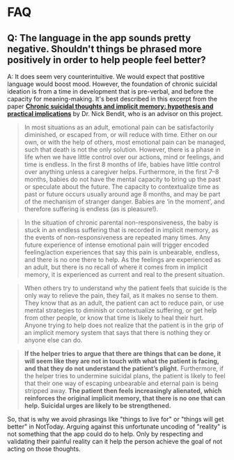 # FAQ 

## Q: The language in the app sounds pretty negative. Shouldn't things be phrased more positively in order to help people feel better?

A: It does seem very counterintuitive. We would expect that postitive language would boost mood. However, the foundation of chronic suicidal ideation is from a time in development that is pre-verbal, and before the capacity for meaning-making. It's best described in this excerpt from the paper **[Chronic suicidal thoughts and implicit memory: hypothesis and practical implications](https://github.com/hackforla/not-today/blob/master/lit-review/chronic%20suicidal%20ideation%20and%20implicit%20memory%20paper.pdf)** by Dr. Nick Bendit, who is an advisor on this project.

>In most situations as an adult, emotional pain can be satisfactorily diminished, or escaped from, or will reduce with time. Either on our own, or with the help of others, most emotional pain can be managed, such that death is not the only solution. However, there is a phase in life when we have little control over our actions, mind or feelings, and time is endless. In the first 8 months of
life, babies have little control over anything unless a caregiver helps. Furthermore, in the first 7–8 months, babies do not have the mental capacity to bring up the past or speculate about the future. The capacity to contextualize time as past or future occurs usually around age 8 months, and may be part of the mechanism of stranger danger. Babies are ‘in the moment’, and therefore suffering is endless (as is pleasure!). 

>In the situation of chronic parental non-responsiveness, the baby is stuck in an endless suffering that is recorded in implicit memory, as the events of non-responsiveness are repeated many times. Any future experience of intense emotional pain will trigger encoded feeling/action experiences that say this pain is unbearable, endless, and there is no one there to help. As the feelings are experienced as an adult, but there is no recall of where it comes from in implicit memory, it is experienced as current and real to the present situation. 

>When others try to understand why the patient feels that suicide is the only way to relieve the pain, they fail, as it makes no sense to them. They know that as an adult, the patient can act to reduce pain, or use mental strategies to diminish or contextualize suffering, or get help from other people, or know that time is likely to heal their hurt. Anyone trying to help does not realize that the patient is in the grip of an implicit memory system that says that there is nothing they or anyone else can do. 

>**If the helper tries to argue that there are things that can be done, it will seem like they are not in touch with what the patient is facing, and that they do not understand the patient’s plight.** Furthermore, if the helper tries to undermine suicidal plans, the patient is likely to feel that their one way of escaping unbearable and eternal pain is being stripped away. **The patient then feels increasingly alienated, which reinforces the original implicit memory, that there is no one that can help. Suicidal urges are likely to be strengthened.**

So, that is why we avoid phrasings like "things to live for" or "things will get better" in NotToday. Arguing against this unfortunate uncoding of "reality" is not something that the app could do to help. Only by respecting and validating their painful reality can it help the person achieve the goal of not acting on those thoughts.
